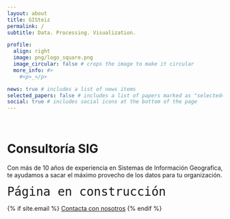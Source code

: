 ```yaml
---
layout: about
title: GISteiz
permalink: /
subtitle: Data. Processing. Visualization.

profile:
  align: right
  image: png/logo_square.png
  image_circular: false # crops the image to make it circular
  more_info: #>
    #<p>_</p>

news: true # includes a list of news items
selected_papers: false # includes a list of papers marked as "selected={true}"
social: true # includes social icons at the bottom of the page
---
```



<br>
<h1>Consultoría SIG</h1>
<p>Con más de 10 años de experiencia en Sistemas de Información Geografica, te ayudamos a sacar el máximo provecho de los datos para tu organización.</p>
<p></p>

<code style="font-size: 2em">Página en construcción</code>

{% if site.email %}
  <a class="button" href="mailto:{{ site.email | encode_email }}" title="email">Contacta con nosotros</a>
{% endif %}


<br>
